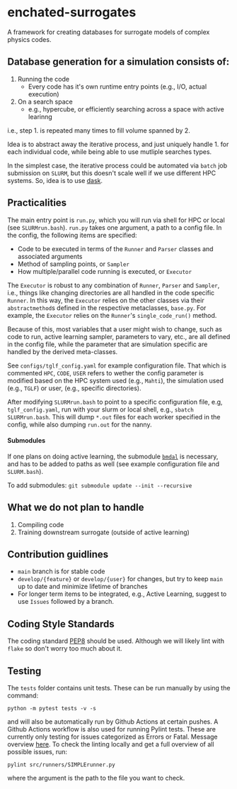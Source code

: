 # enchated-surrogates

A framework for creating databases for surrogate models of complex physics codes.

## Database generation for a simulation consists of: 

1. Running the code
    - Every code has it's own runtime entry points (e.g., I/O, actual execution)
2. On a search space
    - e.g., hypercube, or efficiently searching across a space with active learinng

i.e., step 1. is repeated many times to fill volume spanned by 2. 

Idea is to abstract away the iterative process, and just uniquely handle 1. for each individual code, while being able to use mutliple searches types. 

In the simplest case, the iterative process could be automated via `batch` job submission on `SLURM`, but this doesn't scale well if we use different HPC systems. So, idea is to use [dask](https://jobqueue.dask.org/en/latest/examples.html#slurm-deployments). 

## Practicalities

The main entry point is `run.py`, which you will run via shell for HPC or local (see `SLURMrun.bash`). `run.py` takes one argument, a path to a config file. In the config, the following items are specified: 

- Code to be executed in terms of the `Runner` and `Parser` classes and associated arguments 
- Method of sampling points, or `Sampler` 
- How multiple/parallel code running is executed, or `Executor`

The `Executor` is robust to any combination of `Runner`, `Parser` and `Sampler`, i.e., things like changing directories are all handled in the code specific `Runner`. In this way, the `Executor` relies on the other classes via their `abstractmethod`s defined in the respective metaclasses, `base.py`. For example, the `Executor` relies on the `Runner`'s `single_code_run()` method.  

Because of this, most variables that a user might wish to change, such as code to run, active learning sampler, parameters to vary, etc., are all defined in the config file, while the parameter that are simulation specific are handled by the derived meta-classes.  

See `configs/tglf_config.yaml` for example configuration file. That which is commented `HPC`, `CODE`, `USER` refers to wether the config parameter is modified based on the HPC system used (e.g., `Mahti`), the simulation used (e.g., `TGLF`) or user, (e.g., specific directories).

After modifying `SLURMrun.bash` to point to a specific configuration file, e.g, `tglf_config.yaml`, run with your slurm or local shell, e.g., `sbatch SLURMrun.bash`. This will dump `*.out` files for each worker specified in the config, while also dumping `run.out` for the nanny.  

#### Submodules 

If one plans on doing active learning, the submodule [`bmdal`](https://github.com/BlackHC/2302.08981/tree/main) is necessary, and has to be added to paths as well (see example configuration file and `SLURM.bash`). 

To add submodules: `git submodule update --init --recursive` 

## What we do not plan to handle

1. Compiling code
2. Training downstream surrogate (outside of active learning)

## Contribution guidlines

- `main` branch is for stable code
- `develop/{feature}` or `develop/{user}` for changes, but try to keep `main` up to date and minimize lifetime of branches
- For longer term items to be integrated, e.g., Active Learning, suggest to use `Issues` followed by a branch. 


## Coding Style Standards

The coding standard [PEP8](https://peps.python.org/pep-0008/) should be used. 
Although we will likely lint with `flake` so don't worry too much about it. 


## Testing

The `tests` folder contains unit tests. These can be run manually by using the command:

    python -m pytest tests -v -s

and will also be automatically run by Github Actions at certain pushes.
A Github Actions workflow is also used for running Pylint tests. These are currently only testing for issues categorized as Errors or Fatal. Message overview [here](https://pylint.pycqa.org/en/latest/user_guide/messages/messages_overview.html).
To check the linting locally and get a full overview of all possible issues, run:

    pylint src/runners/SIMPLErunner.py 

where the argument is the path to the file you want to check.

